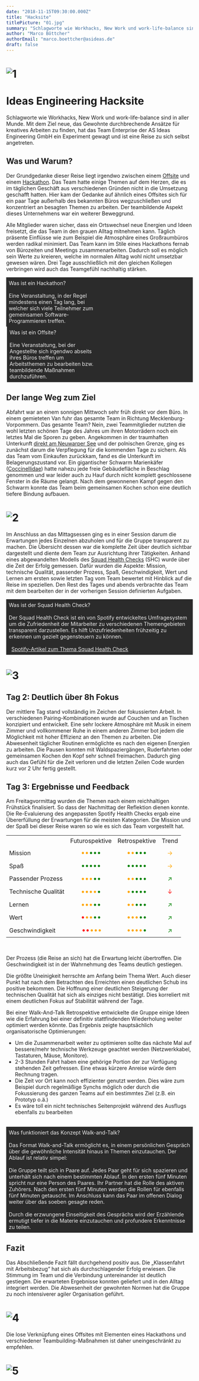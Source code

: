 ```yaml
---
date: "2018-11-15T09:30:00.000Z"
title: "Hacksite"
titlePicture: "01.jpg"
summary: "Schlagworte wie Workhacks, New Work und work-life-balance sind in aller Munde. Mit dem Ziel neue, das Gewohnte durchbrechende Ansätze für kreatives Arbeiten zu finden, hat das Team Enterprise der AS Ideas Engineering GmbH ein Experiment gewagt und ist eine Reise zu sich selbst angetreten."
author: "Marco Böttcher"
authorEmail: "marco.boettcher@asideas.de"
draft: false
---
```


<style type="text/css">

	.blogFootnote {		
		background: #2b2b2b;
	}

	.blogFootnote div + div {
		border-left: 2px solid #fff;
	}

	.blogFootnote div {		
		width: 49%;
		display: inline-block;
		vertical-align: top;
	}

	@media only screen and (max-width: 800px) {
		.blogFootnote div {
			width: 100%;
		}

		.blogFootnote div + div {
			border-top: 2px solid #fff;
			border-left: none;
		}
	}

	.blogFootnote * {
		padding: .5em;
		color: #eee;
	}
	
	td {
		line-height: 1.5;
	}

	.blogChart {
		text-align: center;
	}

	.blogChartBull {
		font-size: 1.2em;
	}

	.blogChartBull:not(:empty) + .blogChartBull {
		margin-left: -4px;
	}

	.blogChart__bad {
		color: red;
	}
	.blogChart__ok {
		color: orange;
	}
	.blogChart__good {
		color: green;
	}

</style>

# ![1](01.jpg)
# Ideas Engineering Hacksite

Schlagworte wie Workhacks, New Work und work-life-balance sind in aller Munde. Mit dem Ziel neue, das Gewohnte durchbrechende Ansätze für kreatives Arbeiten zu finden, hat das Team Enterprise der AS Ideas Engineering GmbH ein Experiment gewagt und ist eine Reise zu sich selbst angetreten.

## Was und Warum?
Der Grundgedanke dieser Reise liegt irgendwo zwischen einem [Offsite](http://www.harvardbusinessmanager.de/tipp-des-tages/a-1058194.html) und einem [Hackathon](https://de.wikipedia.org/wiki/Hackathon). Das Team hatte einige Themen auf dem Herzen, die es im täglichen Geschäft aus verschiedenen Gründen nicht in die Umsetzung geschafft hatten. Hier kam der Gedanke auf ähnlich eines Offsites sich für ein paar Tage außerhalb des bekannten Büros wegzuschließen und konzentriert an besagten Themen zu arbeiten. Der teambildende Aspekt dieses Unternehmens war ein weiterer Beweggrund. 

Alle Mitglieder waren sicher, dass ein Ortswechsel neue Energien und Ideen freisetzt, die das Team in den grauen Alltag mitnehmen kann. Täglich präsente Einflüsse wie zum Beispiel die Atmosphäre eines Großraumbüros werden radikal minimiert. Das Team kann im Stile eines Hackathons fernab von Bürozeiten und Meetings zusammenarbeiten. Dadurch soll es 
möglich sein Werte zu kreieren, welche im normalen Alltag wohl nicht umsetzbar gewesen wären. Drei Tage ausschließlich mit den gleichen Kollegen verbringen wird auch das Teamgefühl nachhaltig stärken.

<aside class="blogFootnote">
	<div>Was ist ein Hackathon? <br><br>Eine Veranstaltung, in der Regel mindestens einen Tag lang, bei welcher sich viele Teilnehmer zum gemeinsamen Software-Programmieren treffen.</div>
	<div>Was ist ein Offsite?<br><br>Eine Veranstaltung, bei der Angestellte sich irgendwo abseits ihres Büros treffen um Arbeitsthemen zu bearbeiten bzw. teambildende Maßnahmen durchzuführen.</div>
</aside>

## Der lange Weg zum Ziel
Abfahrt war an einem sonnigen Mittwoch sehr früh direkt vor dem Büro. In einem gemieteten Van fuhr das gesamte Team in Richtung Mecklenburg-Vorpommern. Das gesamte Team? Nein, zwei Teammitglieder nutzten die wohl letzten schönen Tage des Jahres um ihren Motorrädern noch ein letztes Mal die Sporen zu geben. Angekommen in der traumhaften Unterkunft [direkt am Neuwarper See](https://goo.gl/maps/qkVH4s6D2iD2) und der polnischen Grenze, ging es zunächst darum die Verpflegung für die kommenden Tage zu sichern. 
Als das Team vom Einkaufen zurückkam, fand es die Unterkunft im Belagerungszustand vor. Ein gigantischer Schwarm Marienkäfer ([Coccinellidae](https://de.wikipedia.org/wiki/Marienk%C3%A4fer)) hatte nahezu jede freie Gebäudefläche in Beschlag genommen und war leider auch zu Hauf durch nicht komplett geschlossene Fenster in die Räume gelangt. Nach dem gewonnenen Kampf gegen den Schwarm konnte das Team beim gemeinsamen Kochen schon eine deutlich tiefere Bindung aufbauen. 

# ![2](02.jpg)

Im Anschluss an das Mittagsessen ging es in einer Session darum die Erwartungen jedes Einzelnen abzuholen und für die Gruppe transparent zu machen. Die Übersicht dessen war die komplette Zeit über deutlich sichtbar dargestellt und diente dem Team zur Ausrichtung ihrer Tätigkeiten. Anhand eines abgewandelten Modells des [Squad Health Checks](https://labs.spotify.com/2014/09/16/squad-health-check-model/) (SHC) wurde über die Zeit der Erfolg gemessen.  Dafür wurden die Aspekte: Mission, technische Qualität, passender Prozess, Spaß, Geschwindigkeit, Wert und Lernen am ersten sowie letzten Tag vom Team bewertet mit Hinblick auf die Reise im speziellen.
Den Rest des Tages und abends verbrachte das Team mit dem bearbeiten der in der vorherigen Session definierten Aufgaben.

<aside class="blogFootnote">
	<article>Was ist der Squad Health Check?<br><br>Der Squad Health Check ist ein von Spotify entwickeltes Umfragesystem um die Zufriedenheit der Mitarbeiter zu verschiedenen Themengebieten transparent darzustellen. Es hilft Unzufriedenheiten frühzeitig zu erkennen um gezielt gegensteuern zu können. <br> <br> <a href="https://labs.spotify.com/2014/09/16/squad-health-check-model/">Spotify-Artikel zum Thema Squad Health Check</a>
	</article>
</aside>

# ![3](03.jpg)

## Tag 2: Deutlich über 8h Fokus

Der mittlere Tag stand vollständig im Zeichen der fokussierten Arbeit. In verschiedenen Pairing-Kombinationen wurde auf Couchen und an Tischen konzipiert und entwickelt. Eine sehr lockere Atmosphäre mit Musik in einem Zimmer und vollkommener Ruhe in einem anderen Zimmer bot jedem die Möglichkeit mit hoher Effizienz an den Themen zu arbeiten. Die Abwesenheit täglicher Routinen ermöglichte es nach den eigenen Energien zu arbeiten. Die Pausen konnten mit Waldspaziergängen, Ruderfahrten oder gemeinsamen Kochen den Kopf sehr schnell freimachen. Dadurch ging auch das Gefühl für die Zeit verloren und die letzten Zeilen Code wurden kurz vor 2 Uhr fertig gestellt.

## Tag 3: Ergebnisse und Feedback

Am Freitagvormittag wurden die Themen nach einem reichhaltigen Frühstück finalisiert. So dass der Nachmittag der Reflektion dienen konnte.
Die Re-Evaluierung des angepassten Spotify Health Checks ergab eine Übererfüllung der Erwartungen für die meisten Kategorien. Die Mission und der Spaß bei dieser Reise waren so wie es sich das Team vorgestellt hat.

<table>
	<tr>
		<td></td>
		<td>Futurospektive</td>
		<td>Retrospektive</td>
		<td>Trend</td>
	</tr>
	<tr>
		<td>Mission</td>
		<td class="blogChart">
			<span class="blogChart__bad blogChartBull"></span>
			<span class="blogChart__ok blogChartBull">&bull;&bull;</span>
			<span class="blogChart__good blogChartBull">&bull;&bull;&bull;</span>
		</td>
		<td class="blogChart">
			<span class="blogChart__bad blogChartBull"></span>
			<span class="blogChart__ok blogChartBull">&bull;&bull;</span>
			<span class="blogChart__good blogChartBull">&bull;&bull;&bull;</span>
		</td>
		<td class="blogChart__ok blogChart">&#8594</td>
	</tr>
	<tr>
		<td>Spaß</td>
		<td class="blogChart">
			<span class="blogChart__bad blogChartBull"></span>
			<span class="blogChart__ok blogChartBull"></span>
			<span class="blogChart__good blogChartBull">&bull;&bull;&bull;&bull;&bull;</span>
		</td>
		<td class="blogChart">
			<span class="blogChart__bad blogChartBull"></span>
			<span class="blogChart__ok blogChartBull"></span>
			<span class="blogChart__good blogChartBull">&bull;&bull;&bull;&bull;&bull;</span>
		</td>
		<td class="blogChart__ok blogChart">&#8594</td>
	</tr>
	<tr>
		<td>Passender Prozess</td>
		<td class="blogChart">
			<span class="blogChart__bad blogChartBull"></span>
			<span class="blogChart__ok blogChartBull">&bull;&bull;&bull;</span>
			<span class="blogChart__good blogChartBull">&bull;&bull;</span>
		</td>
		<td class="blogChart">
			<span class="blogChart__bad blogChartBull"></span>
			<span class="blogChart__ok blogChartBull">&bull;&bull;</span>
			<span class="blogChart__good blogChartBull">&bull;&bull;&bull;</span>
		</td>
		<td class="blogChart__good blogChart">&#8599</td>
	</tr>
	<tr>
		<td>Technische Qualität</td>
		<td class="blogChart">
			<span class="blogChart__bad blogChartBull"></span>
			<span class="blogChart__ok blogChartBull">&bull;&bull;&bull;&bull;</span>
			<span class="blogChart__good blogChartBull">&bull;</span>
		</td>
		<td class="blogChart">
			<span class="blogChart__bad blogChartBull"></span>
			<span class="blogChart__ok blogChartBull">&bull;</span>
			<span class="blogChart__good blogChartBull">&bull;&bull;&bull;&bull;</span>
		</td>
		<td class="blogChart__bad blogChart">&#8595</td>
	</tr>
	<tr>
		<td>Lernen</td>
		<td class="blogChart">
			<span class="blogChart__bad blogChartBull"></span>
			<span class="blogChart__ok blogChartBull">&bull;&bull;&bull;</span>
			<span class="blogChart__good blogChartBull">&bull;&bull;</span>
		</td>
		<td class="blogChart">
			<span class="blogChart__bad blogChartBull"></span>
			<span class="blogChart__ok blogChartBull">&bull;&bull;</span>
			<span class="blogChart__good blogChartBull">&bull;&bull;&bull;</span>
		</td>
		<td class="blogChart__good blogChart">&#8599</td>
	</tr>
	<tr>
		<td>Wert</td>
		<td class="blogChart">
			<span class="blogChart__bad blogChartBull">&bull;</span>
			<span class="blogChart__ok blogChartBull">&bull;&bull;</span>
			<span class="blogChart__good blogChartBull">&bull;&bull;</span>
		</td>
		<td class="blogChart">
			<span class="blogChart__bad blogChartBull"></span>
			<span class="blogChart__ok blogChartBull">&bull;&bull;&bull;</span>
			<span class="blogChart__good blogChartBull">&bull;&bull;</span>
		</td>
		<td class="blogChart__good blogChart">&#8599</td>
	</tr>
	<tr>
		<td>Geschwindigkeit</td>
		<td class="blogChart">
			<span class="blogChart__bad blogChartBull">&bull;&bull;</span>
			<span class="blogChart__ok blogChartBull">&bull;&bull;&bull;</span>
			<span class="blogChart__good blogChartBull"></span>
		</td>
		<td class="blogChart">
			<span class="blogChart__bad blogChartBull"></span>
			<span class="blogChart__ok blogChartBull">&bull;&bull;&bull;&bull;</span>
			<span class="blogChart__good blogChartBull">&bull;</span>
		</td>
		<td class="blogChart__good blogChart">&#8599</td>
	</tr>
</table>
<br>

Der Prozess (die Reise an sich) hat die Erwartung leicht übertroffen. Die Geschwindigkeit ist in der Wahrnehmung des Teams deutlich gestiegen. 

Die größte Uneinigkeit herrschte am Anfang beim Thema Wert. Auch dieser Punkt hat nach dem Betrachten des Erreichten einen deutlichen Schub ins positive bekommen.
Die Hoffnung einer deutlichen Steigerung der technischen Qualität hat sich als einziges nicht bestätigt. Dies korreliert mit einem deutlichen Fokus auf Stabilität während der Tage. 

Bei einer Walk-And-Talk Retrospektive entwickelte die Gruppe einige Ideen wie die Erfahrung bei einer definitiv stattfindenden Wiederholung weiter optimiert werden könnte. 
Das Ergebnis zeigte hauptsächlich organisatorische Optimierungen:
 * Um die Zusammenarbeit weiter zu optimieren sollte das nächste Mal auf bessere/mehr technische Werkzeuge geachtet werden (Netzwerkkabel, Tastaturen, Mäuse, Monitore). 
 * 2-3 Stunden Fahrt haben eine gehörige Portion der zur Verfügung stehenden Zeit gefressen. Eine etwas kürzere Anreise würde dem Rechnung tragen. 
 * Die Zeit vor Ort kann noch effizienter genutzt werden. Dies wäre zum Beispiel durch regelmäßige Synchs möglich oder durch die Fokussierung des ganzen Teams auf ein bestimmtes Ziel (z.B. ein Prototyp o.ä.)
 * Es wäre toll ein nicht technisches Seitenprojekt während des Ausflugs ebenfalls zu bearbeiten

<br>

<aside class="blogFootnote">
	<article>
		Was funktioniert das Konzept Walk-and-Talk?<br><br>Das Format Walk-and-Talk ermöglicht es, in einem persönlichen Gespräch über die gewöhnliche Intensität hinaus in Themen einzutauchen. Der Ablauf ist relativ simpel:<br><br>Die Gruppe teilt sich in Paare auf. Jedes Paar geht für sich spazieren und unterhält sich nach einem bestimmten Ablauf. In den ersten fünf Minuten spricht nur eine Person des Paares. Ihr Partner hat die Rolle des aktiven Zuhörers. Nach den ersten fünf Minuten werden die Rollen für ebenfalls fünf Minuten getauscht. Im Anschluss kann das Paar im offenen Dialog weiter über das soeben gesagte reden. <br><br>Durch die erzwungene Einseitigkeit des Gesprächs wird der Erzählende ermutigt tiefer in die Materie einzutauchen und profundere Erkenntnisse zu teilen.
	</article>
</aside>

## Fazit

Das Abschließende Fazit fällt durchgehend positiv aus. Die „Klassenfahrt mit Arbeitsbezug“ hat sich als durchschlagender Erfolg erwiesen. Die Stimmung im Team und die Verbindung untereinander ist deutlich gestiegen. Die erwarteten Ergebnisse konnten geliefert und in den Alltag integriert werden. Die Abwesenheit der gewohnten Normen hat die Gruppe zu noch intensiverer agiler Organisation geführt.

# ![4](04.jpg)

Die lose Verknüpfung eines Offsites mit Elementen eines Hackathons und verschiedener Teambuilding-Maßnahmen ist daher uneingeschränkt zu empfehlen.

# ![5](05.jpg)
